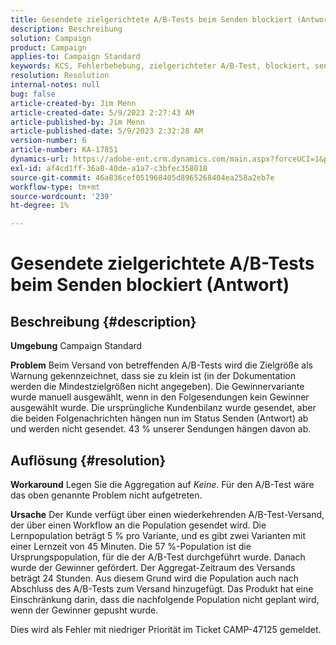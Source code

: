 ```yaml
---
title: Gesendete zielgerichtete A/B-Tests beim Senden blockiert (Antwort)
description: Beschreibung
solution: Campaign
product: Campaign
applies-to: Campaign Standard
keywords: KCS, Fehlerbehebung, zielgerichteter A/B-Test, blockiert, senden, Antwort, Adobe Campaign Standard, ACS
resolution: Resolution
internal-notes: null
bug: false
article-created-by: Jim Menn
article-created-date: 5/9/2023 2:27:43 AM
article-published-by: Jim Menn
article-published-date: 5/9/2023 2:32:28 AM
version-number: 6
article-number: KA-17851
dynamics-url: https://adobe-ent.crm.dynamics.com/main.aspx?forceUCI=1&pagetype=entityrecord&etn=knowledgearticle&id=b483a80e-11ee-ed11-8849-6045bd006c82
exl-id: af4cd1ff-36a8-40de-a1a7-c3bfec358018
source-git-commit: 46a836cef051968405d8965268404ea258a2eb7e
workflow-type: tm+mt
source-wordcount: '239'
ht-degree: 1%

---
```


# Gesendete zielgerichtete A/B-Tests beim Senden blockiert (Antwort)

## Beschreibung {#description}


<b>Umgebung</b>
Campaign Standard

<b>Problem</b>
Beim Versand von betreffenden A/B-Tests wird die Zielgröße als Warnung gekennzeichnet, dass sie zu klein ist (in der Dokumentation werden die Mindestzielgrößen nicht angegeben).
Die Gewinnervariante wurde manuell ausgewählt, wenn in den Folgesendungen kein Gewinner ausgewählt wurde.
Die ursprüngliche Kundenbilanz wurde gesendet, aber die beiden Folgenachrichten hängen nun im Status Senden (Antwort) ab und werden nicht gesendet. 43 % unserer Sendungen hängen davon ab.


## Auflösung {#resolution}


<b>Workaround</b>
Legen Sie die Aggregation auf *Keine*.
Für den A/B-Test wäre das oben genannte Problem nicht aufgetreten.

<b>Ursache</b>
Der Kunde verfügt über einen wiederkehrenden A/B-Test-Versand, der über einen Workflow an die Population gesendet wird.
Die Lernpopulation beträgt 5 % pro Variante, und es gibt zwei Varianten mit einer Lernzeit von 45 Minuten.
Die 57 %-Population ist die Ursprungspopulation, für die der A/B-Test durchgeführt wurde. Danach wurde der Gewinner gefördert.
Der Aggregat-Zeitraum des Versands beträgt 24 Stunden. Aus diesem Grund wird die Population auch nach Abschluss des A/B-Tests zum Versand hinzugefügt.
Das Produkt hat eine Einschränkung darin, dass die nachfolgende Population nicht geplant wird, wenn der Gewinner gepusht wurde.

Dies wird als Fehler mit niedriger Priorität im Ticket CAMP-47125 gemeldet.
